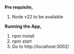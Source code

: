 **Pre requisite,**
1. Node v22 to be available

**Running the App,**
1. npm install
2. npm start
3. Go to http://localhost:3002/
